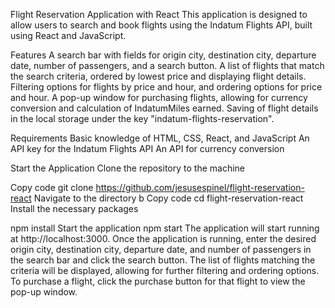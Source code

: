 Flight Reservation Application with React
This application is designed to allow users to search and book flights using the Indatum Flights API, built using React and JavaScript.

Features
A search bar with fields for origin city, destination city, departure date, number of passengers, and a search button.
A list of flights that match the search criteria, ordered by lowest price and displaying flight details.
Filtering options for flights by price and hour, and ordering options for price and hour.
A pop-up window for purchasing flights, allowing for currency conversion and calculation of IndatumMiles earned.
Saving of flight details in the local storage under the key "indatum-flights-reservation".

Requirements
Basic knowledge of HTML, CSS, React, and JavaScript
An API key for the Indatum Flights API
An API for currency conversion

Start the Application
Clone the repository to the  machine

Copy code
git clone https://github.com/jesusespinel/flight-reservation-react
Navigate to the directory
b
Copy code
cd flight-reservation-react
Install the necessary packages

npm install
Start the application
npm start
The application will start running at http://localhost:3000. Once the application is running, enter the desired origin city, destination city, departure date, and number of passengers in the search bar and click the search button. The list of flights matching the criteria will be displayed, allowing for further filtering and ordering options. To purchase a flight, click the purchase button for that flight to view the pop-up window.

